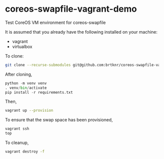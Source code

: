 # coreos-swapfile-vagrant-demo
Test CoreOS VM environment for coreos-swapfile

It is assumed that you already have the following installed on your machine:
- vagrant
- virtualbox

To clone:
```bash
git clone --recurse-submodules git@github.com:brtknr/coreos-swapfile-vagrant-demo.git
```

After cloning,
```python
python -m venv venv
. venv/bin/activate
pip install -r requirements.txt
```

Then,
```bash
vagrant up --provision
```

To ensure that the swap space has been provisioned,
```bash
vagrant ssh
top
```

To cleanup,
```bash
vagrant destroy -f
```
